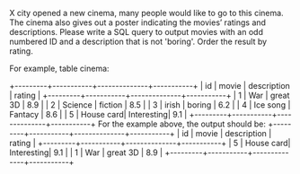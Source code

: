 X city opened a new cinema, many people would like to go to this cinema. The cinema also gives out a poster indicating the movies’ ratings and descriptions.
Please write a SQL query to output movies with an odd numbered ID and a description that is not 'boring'. Order the result by rating.

For example, table cinema:

+---------+-----------+--------------+-----------+
| id | movie | description | rating |
+---------+-----------+--------------+-----------+
| 1 | War | great 3D | 8.9 |
| 2 | Science | fiction | 8.5 |
| 3 | irish | boring | 6.2 |
| 4 | Ice song | Fantacy | 8.6 |
| 5 | House card| Interesting| 9.1 |
+---------+-----------+--------------+-----------+
For the example above, the output should be:
+---------+-----------+--------------+-----------+
| id | movie | description | rating |
+---------+-----------+--------------+-----------+
| 5 | House card| Interesting| 9.1 |
| 1 | War | great 3D | 8.9 |
+---------+-----------+--------------+-----------+
